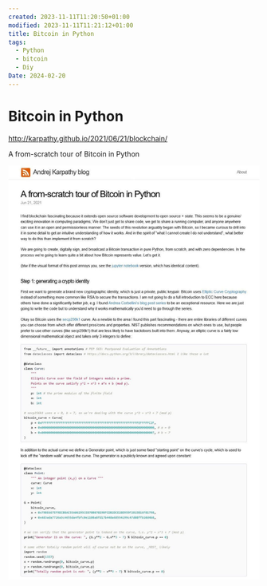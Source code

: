 ```yaml
---
created: 2023-11-11T11:20:50+01:00
modified: 2023-11-11T11:21:12+01:00
title: Bitcoin in Python
tags:
  - Python
  - bitcoin
  - Diy
Date: 2024-02-20
---
```



# Bitcoin in Python

<http://karpathy.github.io/2021/06/21/blockchain/>

A from-scratch tour of Bitcoin in Python

![](../_asset/2023-11-11_Bitcoin%20in%20Python_image_1.jpg)
